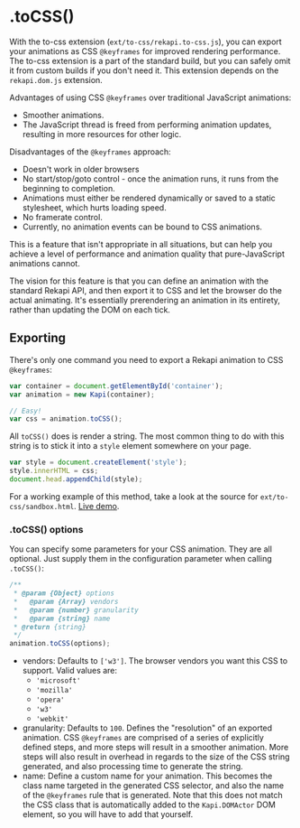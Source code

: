 # .toCSS()

With the to-css extension (`ext/to-css/rekapi.to-css.js`), you can export your
animations as CSS `@keyframes` for improved rendering performance.  The to-css
extension is a part of the standard build, but you can safely omit it from
custom builds if you don't need it.  This extension depends on the
`rekapi.dom.js` extension.

Advantages of using CSS `@keyframes` over traditional JavaScript animations:

  * Smoother animations.
  * The JavaScript thread is freed from performing animation updates, resulting
  in more resources for other logic.

Disadvantages of the `@keyframes` approach:

  * Doesn't work in older browsers
  * No start/stop/goto control - once the animation runs, it runs from the
  beginning to completion.
  * Animations must either be rendered dynamically or saved to a static
  stylesheet, which hurts loading speed.
  * No framerate control.
  * Currently, no animation events can be bound to CSS animations.

This is a feature that isn't appropriate in all situations, but can help you
achieve a level of performance and animation quality that pure-JavaScript
animations cannot.

The vision for this feature is that you can define an animation with the
standard Rekapi API, and then export it to CSS and let the browser do the
actual animating.  It's essentially prerendering an animation in its entirety,
rather than updating the DOM on each tick.

## Exporting

There's only one command you need to export a Rekapi animation to CSS
`@keyframes`:

````javascript
var container = document.getElementById('container');
var animation = new Kapi(container);

// Easy!
var css = animation.toCSS();
````

All `toCSS()` does is render a string.  The most common thing to do with this
string is to stick it into a `style` element somewhere on your page.

````javascript
var style = document.createElement('style');
style.innerHTML = css;
document.head.appendChild(style);
````

For a working example of this method, take a look at the source for
`ext/to-css/sandbox.html`. [Live
demo](http://rekapi.com/ext/to-css/sandbox.html).

### .toCSS() options

You can specify some parameters for your CSS animation.  They are all optional.
Just supply them in the configuration parameter when calling `.toCSS()`:

````javascript
/**
 * @param {Object} options
 *   @param {Array} vendors
 *   @param {number} granularity
 *   @param {string} name
 * @return {string}
 */
animation.toCSS(options);
````

  * vendors: Defaults to `['w3']`.  The browser vendors you want this CSS to
  support. Valid values are:
    * `'microsoft'`
    * `'mozilla'`
    * `'opera'`
    * `'w3'`
    * `'webkit'`
  * granularity: Defaults to `100`.  Defines the "resolution" of an exported
  animation.  CSS `@keyframes` are comprised of a series of explicitly defined
  steps, and more steps will result in a smoother animation.  More steps will
  also result in overhead in regards to the size of the CSS string generated,
  and also processing time to generate the string.
  * name: Define a custom name for your animation.  This becomes the class name
  targeted in the generated CSS selector, and also the name of the `@keyframes`
  rule that is generated.  Note that this does not match the CSS class that is
  automatically added to the `Kapi.DOMActor` DOM element, so you will have to
  add that yourself.
